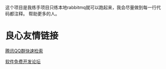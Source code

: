 这个项目是我练手项目只练本地rabbitmq就可以跑起来，我会尽量做到每一行代码都注释。
帮助更多的人。

 # 良心友情链接

[腾讯QQ群快速检索](http://u.720life.cn/s/8cf73f7c)

[软件免费开发论坛](http://u.720life.cn/s/bbb01dc0)